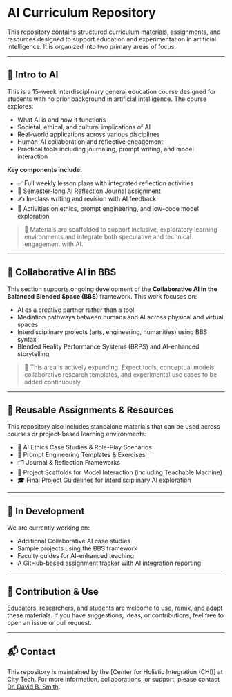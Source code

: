 # AI Curriculum Repository

This repository contains structured curriculum materials, assignments, and resources designed to support education and experimentation in artificial intelligence. It is organized into two primary areas of focus:

---

## 📘 Intro to AI

This is a 15-week interdisciplinary general education course designed for students with no prior background in artificial intelligence. The course explores:

- What AI is and how it functions
- Societal, ethical, and cultural implications of AI
- Real-world applications across various disciplines
- Human-AI collaboration and reflective engagement
- Practical tools including journaling, prompt writing, and model interaction

**Key components include:**
- ✅ Full weekly lesson plans with integrated reflection activities
- 🧠 Semester-long AI Reflection Journal assignment
- ✍️ In-class writing and revision with AI feedback
- 🧭 Activities on ethics, prompt engineering, and low-code model exploration

> 📂 Materials are scaffolded to support inclusive, exploratory learning environments and integrate both speculative and technical engagement with AI.

---

## 🤝 Collaborative AI in BBS

This section supports ongoing development of the **Collaborative AI in the Balanced Blended Space (BBS)** framework. This work focuses on:

- AI as a creative partner rather than a tool
- Mediation pathways between humans and AI across physical and virtual spaces
- Interdisciplinary projects (arts, engineering, humanities) using BBS syntax
- Blended Reality Performance Systems (BRPS) and AI-enhanced storytelling

> 📌 This area is actively expanding. Expect tools, conceptual models, collaborative research templates, and experimental use cases to be added continuously.

---

## 🧰 Reusable Assignments & Resources

This repository also includes standalone materials that can be used across courses or project-based learning environments:

- 📝 AI Ethics Case Studies & Role-Play Scenarios
- 🎯 Prompt Engineering Templates & Exercises
- 🗂️ Journal & Reflection Frameworks
- 🧪 Project Scaffolds for Model Interaction (including Teachable Machine)
- 🎓 Final Project Guidelines for interdisciplinary AI exploration

---

## 🚧 In Development

We are currently working on:
- Additional Collaborative AI case studies
- Sample projects using the BBS framework
- Faculty guides for AI-enhanced teaching
- A GitHub-based assignment tracker with AI integration reporting

---

## 🔗 Contribution & Use

Educators, researchers, and students are welcome to use, remix, and adapt these materials. If you have suggestions, ideas, or contributions, feel free to open an issue or pull request.

---

## 📬 Contact

This repository is maintained by the [Center for Holistic Integration (CHI)] at City Tech. For more information, collaborations, or support, please contact [Dr. David B. Smith](dsmith@citytech.cuny.edu).

